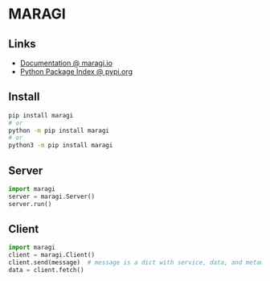 # MARAGI 

## Links

- [Documentation @ maragi.io](https://maragi.io)
- [Python Package Index @ pypi.org](https://pypi.org/project/maragi/)

## Install

```bash
pip install maragi
# or
python -m pip install maragi
# or 
python3 -m pip install maragi
```

## Server

```python
import maragi
server = maragi.Server()
server.run()
```

## Client

```python
import maragi
client = maragi.Client()
client.send(message)  # message is a dict with service, data, and metadata keys
data = client.fetch()
```
